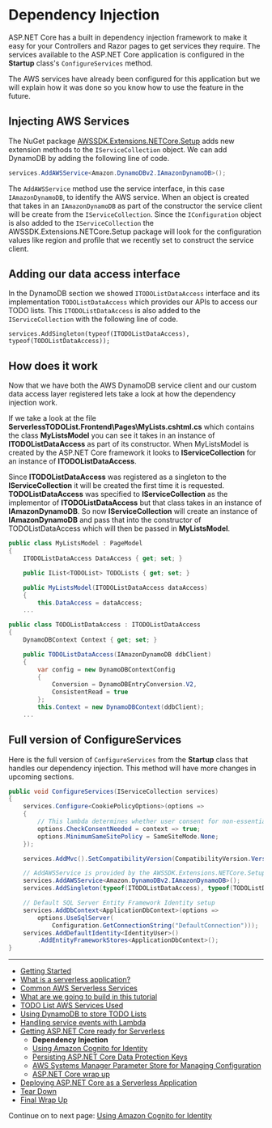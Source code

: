 # Dependency Injection

ASP.NET Core has a built in dependency injection framework to make it easy for your Controllers and Razor pages to get
services they require. The services available to the ASP.NET Core application is configured in the **Startup** 
class's `ConfigureServices` method.

The AWS services have already been configured for this application but we will explain how it was done so you know how 
to use the feature in the future.

## Injecting AWS Services

The NuGet package [AWSSDK.Extensions.NETCore.Setup](https://www.nuget.org/packages/AWSSDK.Extensions.NETCore.Setup/) adds 
new extension methods to the `IServiceCollection` object. We can add DynamoDB by adding the following line of code.

```csharp
services.AddAWSService<Amazon.DynamoDBv2.IAmazonDynamoDB>();
```

The `AddAWSService` method use the service interface, in this case `IAmazonDynamoDB`, to identify the AWS service. When an object is created that 
takes in an `IAmazonDynamoDB` as part of the constructor the service client will be create from the `IServiceCollection`.
Since the `IConfiguration` object is also added to the `IServiceCollection` the AWSSDK.Extensions.NETCore.Setup package
will look for the configuration values like region and profile that we recently set to construct the service client.

## Adding our data access interface

In the DynamoDB section we showed `ITODOListDataAccess` interface and its implementation `TODOListDataAccess` which provides our APIs to
access our TODO lists. This `ITODOListDataAccess` is also added to the `IServiceCollection` with the following line of code.

```
services.AddSingleton(typeof(ITODOListDataAccess), typeof(TODOListDataAccess));
```

## How does it work

Now that we have both the AWS DynamoDB service client and our custom data access layer registered lets take a look at how the dependency injection work.

If we take a look at the file **ServerlessTODOList.Frontend\Pages\MyLists.cshtml.cs** which contains the class **MyListsModel** you can see it 
takes in an instance of **ITODOListDataAccess** as part of its constructor. When MyListsModel is created by the ASP.NET Core framework it looks
to **IServiceCollection** for an instance of **ITODOListDataAccess**. 

Since **ITODOListDataAccess** was registered as a singleton to the **IServiceCollection** it will be created the first time it is requested. 
**TODOListDataAccess** was specified to **IServiceCollection** as the implementor of **ITODOListDataAccess** but that class takes in an 
instance of **IAmazonDynamoDB**. So now **IServiceCollection** will create an instance of **IAmazonDynamoDB** and pass that into the constructor of 
TODOListDataAccess which will then be passed in **MyListsModel**.

```csharp
public class MyListsModel : PageModel
{
    ITODOListDataAccess DataAccess { get; set; }

    public IList<TODOList> TODOLists { get; set; }

    public MyListsModel(ITODOListDataAccess dataAccess)
    {
        this.DataAccess = dataAccess;
    ...
```

```csharp
public class TODOListDataAccess : ITODOListDataAccess
{
    DynamoDBContext Context { get; set; }

    public TODOListDataAccess(IAmazonDynamoDB ddbClient)
    {
        var config = new DynamoDBContextConfig
        {
            Conversion = DynamoDBEntryConversion.V2,
            ConsistentRead = true
        };
        this.Context = new DynamoDBContext(ddbClient);
    ...
```




## Full version of ConfigureServices

Here is the full version of `ConfigureServices` from the **Startup** class that handles our dependency injection. This method will have more
changes in upcoming sections.

```csharp
public void ConfigureServices(IServiceCollection services)
{
    services.Configure<CookiePolicyOptions>(options =>
    {
        // This lambda determines whether user consent for non-essential cookies is needed for a given request.
        options.CheckConsentNeeded = context => true;
        options.MinimumSameSitePolicy = SameSiteMode.None;
    });

    services.AddMvc().SetCompatibilityVersion(CompatibilityVersion.Version_2_1);

    // AddAWSService is provided by the AWSSDK.Extensions.NETCore.Setup NuGet package.
    services.AddAWSService<Amazon.DynamoDBv2.IAmazonDynamoDB>();
    services.AddSingleton(typeof(ITODOListDataAccess), typeof(TODOListDataAccess));

    // Default SQL Server Entity Framework Identity setup
    services.AddDbContext<ApplicationDbContext>(options =>
        options.UseSqlServer(
            Configuration.GetConnectionString("DefaultConnection")));
    services.AddDefaultIdentity<IdentityUser>()
        .AddEntityFrameworkStores<ApplicationDbContext>();
}
```

<!-- Generated Navigation -->
---

* [Getting Started](../GettingStarted.md)
* [What is a serverless application?](../WhatIsServerless.md)
* [Common AWS Serverless Services](../CommonServerlessServices.md)
* [What are we going to build in this tutorial](../WhatAreWeBuilding.md)
* [TODO List AWS Services Used](../TODOListServices.md)
* [Using DynamoDB to store TODO Lists](../DynamoDBModule/WhatIsDynamoDB.md)
* [Handling service events with Lambda](../StreamProcessing/ServiceEvents.md)
* [Getting ASP.NET Core ready for Serverless](../ASP.NETCoreFrontend/TheFrontend.md)
  * **Dependency Injection**
  * [Using Amazon Cognito for Identity](../ASP.NETCoreFrontend/WebIdentity.md)
  * [Persisting ASP.NET Core Data Protection Keys](../ASP.NETCoreFrontend/ParameterStoreDataProtection.md)
  * [AWS Systems Manager Parameter Store for Managing Configuration](../ASP.NETCoreFrontend/ParameterStoreConfigurationProvider.md)
  * [ASP.NET Core wrap up](../ASP.NETCoreFrontend/FrontendWrapup.md)
* [Deploying ASP.NET Core as a Serverless Application](../DeployingFrontend/DeployingFrontend.md)
* [Tear Down](../TearDown.md)
* [Final Wrap Up](../FinalWrapup.md)

Continue on to next page: [Using Amazon Cognito for Identity](../ASP.NETCoreFrontend/WebIdentity.md)

